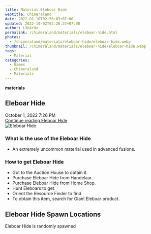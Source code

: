 ```yaml
---
title: Material Eleboar Hide
webtitle: Chimeraland
date: 2022-01-10T02:56:03+07:00
updated: 2022-10-02T02:26:37+07:00
author: L3n4r0x
permalink: /chimeraland/materials/eleboar-hide.html
photos:
  - /chimeraland/materials/eleboar-hide/eleboar-hide.webp
thumbnail: /chimeraland/materials/eleboar-hide/eleboar-hide.webp
tags:
  - Material
categories:
  - Games
  - Chimeraland
  - Materials
---
```


<section id="bootstrap-wrapper">
  <link
    rel="stylesheet"
    href="https://cdn.statically.io/gh/dimaslanjaka/Web-Manajemen/40ac3225/css/bootstrap-4.5-wrapper.css"
  />
  <div
    class="row g-0 border rounded overflow-hidden flex-md-row mb-4 shadow-sm position-relative"
  >
    <div class="col p-4 d-flex flex-column position-static">
      <strong class="d-inline-block mb-2 text-success">materials</strong>
      <h2 class="mb-0">Eleboar Hide</h2>
      <div class="mb-1 text-muted">October 1, 2022 7:26 PM</div>
      <a
        href="/chimeraland/materials/eleboar-hide.html"
        class="stretched-link d-none"
        >Continue reading Eleboar Hide</a
      >
    </div>
    <div class="col-auto d-none d-lg-block">
      <img
        src="/chimeraland/materials/eleboar-hide/eleboar-hide.webp"
        alt="Eleboar Hide"
      />
    </div>
  </div>
  <div class="row">
    <div class="col-lg-6 col-12 mb-2">
      <div class="card">
        <div class="card-body">
          <h3 class="card-title">What is the use of the Eleboar Hide</h3>
          <div class="card-text">
            <ul>
              <li>An extremely uncommon material used in advanced fusions.</li>
            </ul>
          </div>
        </div>
      </div>
    </div>
    <div class="col-lg-6 col-12 mb-2">
      <div class="card">
        <div class="card-body">
          <h3 class="card-title">How to get Eleboar Hide</h3>
          <div class="card-text">
            <ul>
              <li>Got to the Auction House to obtain it.</li>
              <li>Purchase Eleboar Hide from Handelaar.</li>
              <li>Purchase Eleboar Hide from Home Shop.</li>
              <li>Hunt Eleboars to get.</li>
              <li>Orient the Resource Finder to find.</li>
              <li>To obtain this item, search for Giant Eleboar product.</li>
            </ul>
          </div>
        </div>
      </div>
    </div>
    <div class="col-12 mb-2">
      <h2>Eleboar Hide Spawn Locations</h2>
      <p>Eleboar Hide is randomly spawned</p>
    </div>
  </div>
</section>